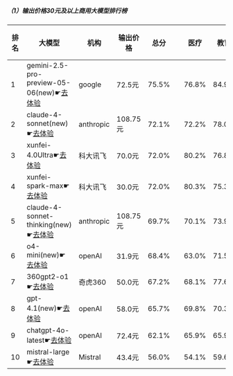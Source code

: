 ##### （1）输出价格30元及以上商用大模型排行榜
|排名|大模型|机构|输出价格|总分| |医疗|教育|金融|法律|行政公务|心理健康|推理与数学计算|语言与指令遵从|
|---|-----|---|-------|---|-|----|---|---|---|------|-------|-----------|------------|
|1|gemini-2.5-pro-preview-05-06(new)☛[去体验](https://nonelinear.com/static/modelcompare.html?type=proprietary)|google|72.5元|75.5%| |        76.8%|84.9%|73.1%|53.3%|        90.0%|56.2%|        89.0%|80.9%|
|2|claude-4-sonnet(new)☛[去体验](https://nonelinear.com/static/modelcompare.html?type=proprietary)|anthropic|108.75元|72.1%| |        72.2%|78.0%|69.1%|46.7%|        90.0%|57.5%|        75.5%|87.7%|
|3|xunfei-4.0Ultra☛[去体验](https://nonelinear.com/static/modelcompare.html?type=proprietary)|科大讯飞|70.0元|72.0%| |        80.2%|76.8%|75.2%|64.0%|        70.1%|72.3%|        60.0%|77.7%|
|4|xunfei-spark-max☛[去体验](https://nonelinear.com/static/modelcompare.html?type=proprietary)|科大讯飞|30.0元|72.0%| |        80.3%|75.3%|75.0%|65.3%|        70.4%|71.5%|        60.4%|77.3%|
|5|claude-4-sonnet-thinking(new)☛[去体验](https://nonelinear.com/static/modelcompare.html?type=proprietary)|anthropic|108.75元|69.7%| |        70.1%|73.9%|68.1%|46.7%|        80.0%|53.8%|        79.4%|86.0%|
|6|o4-mini(new)☛[去体验](https://nonelinear.com/static/modelcompare.html?type=proprietary)|openAI|31.9元|68.4%| |        63.0%|71.5%|66.5%|36.7%|        90.0%|45.0%|        91.0%|83.8%|
|7|360gpt2-o1☛[去体验](https://nonelinear.com/static/modelcompare.html?type=proprietary)|奇虎360|50.0元|67.2%| |        68.1%|77.6%|70.2%|47.7%|        70.4%|66.1%|        67.3%|70.1%|
|8|gpt-4.1(new)☛[去体验](https://nonelinear.com/static/modelcompare.html?type=proprietary)|openAI|58.0元|65.7%| |        69.8%|70.3%|66.1%|56.7%|        60.0%|53.8%|        69.0%|80.0%|
|9|chatgpt-4o-latest☛[去体验](https://nonelinear.com/static/modelcompare.html?type=proprietary)|openAI|72.4元|62.1%| |        65.9%|65.9%|64.9%|37.0%|        57.1%|64.5%|        63.6%|77.8%|
|10|mistral-large☛[去体验](https://nonelinear.com/static/modelcompare.html?type=proprietary)|Mistral|43.4元|56.0%| |        54.1%|59.6%|60.9%|32.6%|        60.2%|49.4%|        58.4%|72.5%|
    
